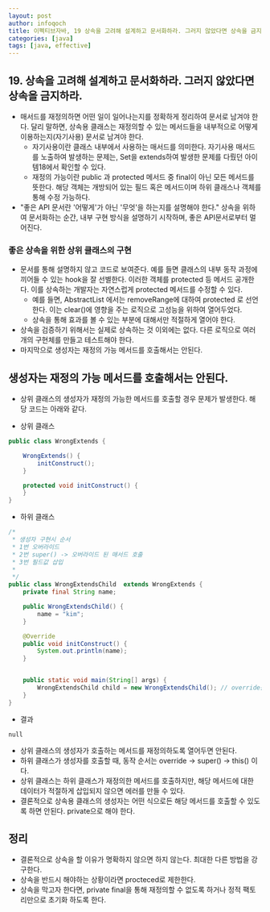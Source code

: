 ```yaml
---
layout: post
author: infoqoch
title: 이펙티브자바, 19 상속을 고려해 설계하고 문서화하라. 그러지 않았다면 상속을 금지하라.
categories: [java]
tags: [java, effective]
---
```


## 19. 상속을 고려해 설계하고 문서화하라. 그러지 않았다면 상속을 금지하라.
- 매서드를 재정의하면 어떤 일이 일어나는지를 정확하게 정리하여 문서로 남겨야 한다. 달리 말하면, 상속용 클래스는 재정의할 수 있는 메서드들을 내부적으로 어떻게 이용하는지(자기사용) 문서로 남겨야 한다.
    - 자기사용이란 클래스 내부에서 사용하는 매서드를 의미한다. 자기사용 매서드를 노출하여 발생하는 문제는, Set을 extends하여 발생한 문제를 다뤘던 아이템18에서 확인할 수 있다. 
    - 재정의 가능이란 public 과 protected 메서드 중 final이 아닌 모든 메서드를 뜻한다. 해당 객체는 개방되어 있는 필드 혹은 메서드이며 하위 클래스나 객체를 통해 수정 가능하다.
- "좋은 API 문서란 '어떻게'가 아닌 '무엇'을 하는지를 설명해야 한다." 상속을 위하여 문서화하는 순간, 내부 구현 방식을 설명하기 시작하며, 좋은 API문서로부터 멀어진다. 

### 좋은 상속을 위한 상위 클래스의 구현
- 문서를 통해 설명하지 않고 코드로 보여준다. 예를 들면 클래스의 내부 동작 과정에 끼어들 수 있는 hook을 잘 선별한다. 이러한 객체를 protected 등 메서드 공개한다. 이를 상속하는 개발자는 자연스럽게 protected 메서드를 수정할 수 있다. 
    - 예를 들면, AbstractList 에서는 removeRange에 대하여 protected 로 선언한다. 이는 clear()에 영향을 주는 로직으로 고성능을 위하여 열어두었다. 
    - 상속을 통해 효과를 볼 수 있는 부분에 대해서만 적절하게 열어야 한다. 
- 상속을 검증하기 위해서는 실제로 상속하는 것 이외에는 없다. 다른 로직으로 여러 개의 구현체를 만들고 테스트해야 한다. 
- 마지막으로 생성자는 재정의 가능 메서드를 호출해서는 안된다. 

## 생성자는 재정의 가능 메서드를 호출해서는 안된다. 
- 상위 클래스의 생성자가 재정의 가능한 메서드를 호출할 경우 문제가 발생한다. 해당 코드는 아래와 같다.

- 상위 클래스

```java
public class WrongExtends {

	WrongExtends() {
		initConstruct();
	}

	protected void initConstruct() {
	}
}
```

- 하위 클래스

```java
/*
 * 생성자 구현시 순서
 * 1번 오버라이드
 * 2번 super() -> 오버라이드 된 매서드 호출
 * 3번 필드값 삽입
 *
 */
public class WrongExtendsChild  extends WrongExtends {
	private final String name;

	public WrongExtendsChild() {
		name = "kim";
	}

	@Override
	public void initConstruct() {
		System.out.println(name);
	}


	public static void main(String[] args) {
		WrongExtendsChild child = new WrongExtendsChild(); // override를 하지만 필드 초기화는 super 이후에 동작한다. 그러므로 오버라이드된 매서드를 상위 클래스가 호출 할 때(super()), name 필드는 null이다.
	}
}
```

- 결과

```text
null
```

- 상위 클래스의 생성자가 호출하는 메서드를 재정의하도록 열어두면 안된다.
- 하위 클래스가 생성자를 호출할 때, 동작 순서는 override -> super() -> this() 이다.
- 상위 클래스는 하위 클래스가 재정의한 메서드를 호출하지만, 해당 메서드에 대한 데이터가 적절하게 삽입되지 않으면 에러를 만들 수 있다. 
- 결론적으로 상속용 클래스의 생성자는 어떤 식으로든 해당 메서드를 호출할 수 있도록 하면 안된다. private으로 해야 한다. 

## 정리
- 결론적으로 상속을 할 이유가 명확하지 않으면 하지 않는다. 최대한 다른 방법을 강구한다. 
- 상속을 반드시 해야하는 상황이라면 procteced로 제한한다. 
- 상속을 막고자 한다면, private final을 통해 재정의할 수 없도록 하거나 정적 팩토리만으로 초기화 하도록 한다. 